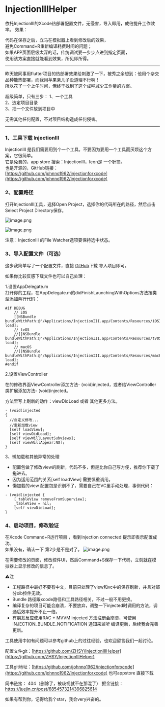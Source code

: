 # InjectionIIIHelper
依托InjectionIII的Xcode热部署配置文件，无侵害，导入即用，成倍提升工作效率。
效果：

代码在保存之后，立马在模拟器上看到修改后的效果，  
避免Command+R重新编译耗费时间的问题；  
如果APP页面层级太深的话，传统调试要一步步点进到指定页面，  
使用该方案直接就能看到效果，所见即所得。

----
昨天被同事用flutter项目的热部署效果给刺激了一下，被秀之余想到：他用个杂交品种能热部署，而我用苹果亲儿子没道理不行啊！  
所以花了一个上午时间，俺终于找到了这个成吨减少工作量的方案。

超级简单，只有三步：
1、一个工具  
2、选定项目目录  
3、把一个文件放到项目中  

无需其他任何配置，不对项目结构造成任何侵害。

----
### 1、工具下载 InjectionIII
InjectionIII 是我们需要用到个一个工具，不要因为要用一个工具而厌烦这个方案，它很简单。  
它是免费的，app store 搜索：InjectionIII，Icon是 一个针筒。  
也是开源的，GitHub链接： [https://github.com/johnno1962/injectionforxcode](https://github.com/johnno1962/injectionforxcode)

### 2、配置路径
 打开InjectionIII工具，选择Open Project，选择你的代码所在的路径，然后点击Select Project Directory保存。

![image.png](https://p3-juejin.byteimg.com/tos-cn-i-k3u1fbpfcp/aa8bea8b0a1e47709a5fc78152fb8b3e~tplv-k3u1fbpfcp-zoom-1.image)

![image.png](https://p3-juejin.byteimg.com/tos-cn-i-k3u1fbpfcp/bde0a07972104bb3970eab9259d77eb2~tplv-k3u1fbpfcp-zoom-1.image)

注意：InjectionIII 的File Watcher选项要保持选中状态。

### 3、导入配置文件（可选）
这步我简单写了一个配置文件，直接 [GitHub](https://github.com/ZHSY/InjectionIIIHelper)下载 导入项目即可。  

如果你比较反感下载文件也可以自己处理：  

1.设置AppDelegate.m  
        打开你的工程，在AppDelegate.m的didFinishLaunchingWithOptions方法按类型添加两行代码：
```
#if DEBUG
    // iOS
    [[NSBundle bundleWithPath:@"/Applications/InjectionIII.app/Contents/Resources/iOSInjection.bundle"] load];
    // tvOS
    //[[NSBundle bundleWithPath:@"/Applications/InjectionIII.app/Contents/Resources/tvOSInjection.bundle"] load];
    // macOS
    //[[NSBundle bundleWithPath:@"/Applications/InjectionIII.app/Contents/Resources/macOSInjection.bundle"] load];
#endif
```
2.设置ViewController  
        
在的修改界面ViewController添加方法- (void)injected，或者给ViewController类扩展添加方法- (void)injected。

方法里写上刷新的动作：viewDidLoad 或者 其他更多方法。
```
- (void)injected
{    
  //自定义修改...
  //重新加载view    
  [self loadView];
  [self viewDidLoad];
  [self viewWillLayoutSubviews];
  [self viewWillAppear:NO];
}
```

3、懒加载和其他异常的处理

- 配置包做了修改view的刷新，代码不多，但是比你自己写方便，推荐你下载了拖进去。
- 因为适用范围的关系[self loadView] 需要慎重调用。
- 懒加载的view 配置包是识别不了，需要自己在VC里手动处理，事例代码：
```
- (void)injected {
    [_tableView removeFromSuperview];
    _tableView = nil;
    [self viewDidLoad];
}
```


### 4、启动项目，修改验证
在Xcode Command+R运行项目 ，看到Injection connected 提示即表示配置成功。  
如果没有，确认一下 第2步是不是对了。
![image.png](https://p3-juejin.byteimg.com/tos-cn-i-k3u1fbpfcp/f3024b9582cc42f094fd589e8fee50f4~tplv-k3u1fbpfcp-zoom-1.image)

在需要修改的页面，修改控件UI，然后Command+S保存一下代码，立刻就在模拟器上显示修改的信息了。

⚠️注 
- 工程路径中最好不要有中文，目前只处理了view和vc中的保存刷新，并且对部分xib控件无效。
- Bundle 路径跟xcode路径和工具路径相关，不过一般不用更换。
- 编译复杂的项目可能会崩溃，不要放弃，调整一下injected时调用的方法，调通后效率提升不止一倍。
- 有朋友反应使用RAC + MVVM injected 方法注册会崩溃，可使用 INJECTION_BUNDLE_NOTIFICATION 通知来监听 编译更新，后续我会完善更新。

工具使用中如有问题可以参考github上的过往经验，也欢迎留言我们一起讨论。

配置文件git：[https://github.com/ZHSY/InjectionIIIHelper](https://github.com/ZHSY/InjectionIIIHelper)

工具git地址：[https://github.com/johnno1962/injectionforxcode](https://github.com/johnno1962/injectionforxcode)  也可appstore 直接下载


简书链接： 404（删除了，被歧视就不在那混了）
掘金链接： https://juejin.cn/post/6854573214396825614

如果有帮到你，记得给我个star，我会very兴奋的。

